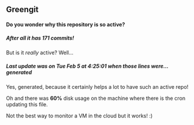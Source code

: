 ## Greengit

#### Do you wonder why this repository is so active?

##### After all it has 171 commits!

But is it *really* active? Well...

##### Last update was on Tue Feb 5 at 4:25:01 when those lines were... generated

Yes, generated, because it certainly helps a lot to have such an active repo!

Oh and there was **60%** disk usage on the machine
where there is the cron updating this file.

Not the best way to monitor a VM in the cloud but it works! :)
